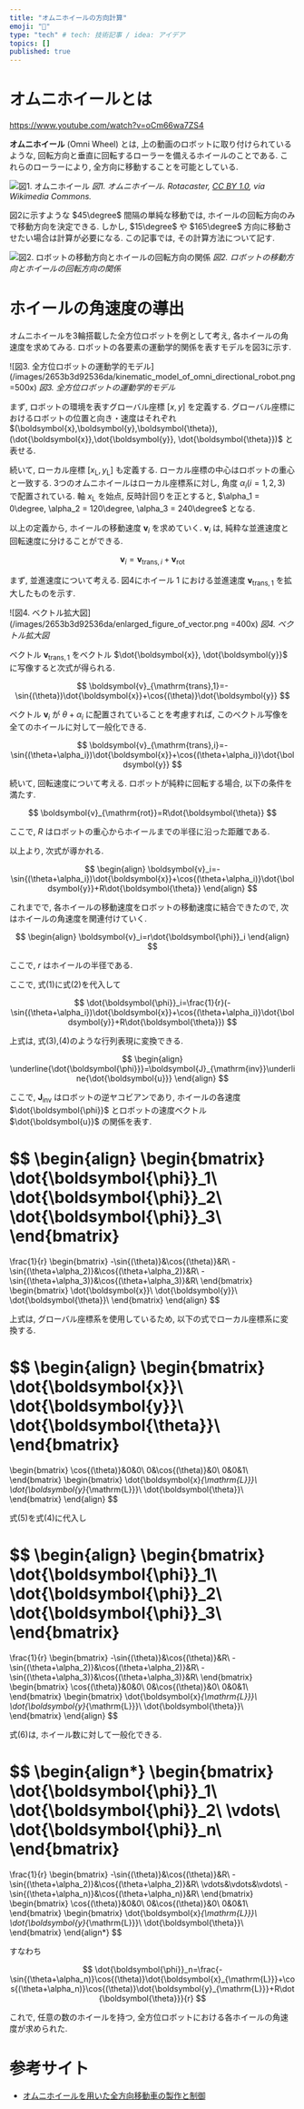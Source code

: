 ```yaml
---
title: "オムニホイールの方向計算"
emoji: "🧮"
type: "tech" # tech: 技術記事 / idea: アイデア
topics: []
published: true
---
```


# オムニホイールとは

https://www.youtube.com/watch?v=oCm66wa7ZS4

**オムニホイール** (Omni Wheel) とは, 上の動画のロボットに取り付けられているような, 回転方向と垂直に回転するローラーを備えるホイールのことである. これらのローラーにより, 全方向に移動することを可能としている.

![図1. オムニホイール](https://upload.wikimedia.org/wikipedia/commons/e/e3/Triple_Rotacaster_commercial_industrial_omni_wheel.jpg)
*図1. オムニホイール. Rotacaster, [CC BY 1.0](https://creativecommons.org/licenses/by/1.0), via Wikimedia Commons.*

図2に示すような $45\degree$ 間隔の単純な移動では, ホイールの回転方向のみで移動方向を決定できる. しかし, $15\degree$ や $165\degree$ 方向に移動させたい場合は計算が必要になる. この記事では, その計算方法について記す.

![図2. ロボットの移動方向とホイールの回転方向の関係](/images/2653b3d92536da/simple_movement.png)
*図2. ロボットの移動方向とホイールの回転方向の関係*

# ホイールの角速度の導出

オムニホイールを3輪搭載した全方位ロボットを例として考え, 各ホイールの角速度を求めてみる. ロボットの各要素の運動学的関係を表すモデルを図3に示す.

<!-- begin ignore -->
![図3. 全方位ロボットの運動学的モデル](/images/2653b3d92536da/kinematic_model_of_omni_directional_robot.png =500x)
*図3. 全方位ロボットの運動学的モデル*

まず, ロボットの環境を表すグローバル座標 $[x,y]$ を定義する. グローバル座標におけるロボットの位置と向き・速度はそれぞれ $(\boldsymbol{x},\boldsymbol{y},\boldsymbol{\theta}), (\dot{\boldsymbol{x}},\dot{\boldsymbol{y}}, \dot{\boldsymbol{\theta}})$ と表せる.

続いて, ローカル座標 $[x_{\mathrm{L}},y_{\mathrm{L}}]$ も定義する. ローカル座標の中心はロボットの重心と一致する. 3つのオムニホイールはローカル座標系に対し, 角度 $\alpha_i (i=1,2,3)$ で配置されている. 軸 $x_{\mathrm{L}}$ を始点, 反時計回りを正とすると, $\alpha_1 = 0\degree, \alpha_2 = 120\degree, \alpha_3 = 240\degree$ となる.
<!-- end ignore -->

以上の定義から, ホイールの移動速度 $\boldsymbol{v}_i$ を求めていく. $\boldsymbol{v}_i$ は, 純粋な並進速度と回転速度に分けることができる.

$$
\boldsymbol{v}_i=\boldsymbol{v}_{\mathrm{trans},i}+\boldsymbol{v}_{\mathrm{rot}}
$$

まず, 並進速度について考える. 図4にホイール $1$ における並進速度 $\boldsymbol{v}_{\mathrm{trans},1}$ を拡大したものを示す.

<!-- begin ignore -->
![図4. ベクトル拡大図](/images/2653b3d92536da/enlarged_figure_of_vector.png =400x)
*図4. ベクトル拡大図*

ベクトル $\boldsymbol{v}_{\mathrm{trans},1}$ をベクトル $\dot{\boldsymbol{x}}, \dot{\boldsymbol{y}}$ に写像すると次式が得られる.
<!-- end ignore -->

$$
\boldsymbol{v}_{\mathrm{trans},1}=-\sin{(\theta})\dot{\boldsymbol{x}}+\cos{(\theta)}\dot{\boldsymbol{y}}
$$

ベクトル $\boldsymbol{v}_i$ が $\theta+\alpha_i$ に配置されていることを考慮すれば, このベクトル写像を全てのホイールに対して一般化できる.

$$
\boldsymbol{v}_{\mathrm{trans},i}=-\sin{(\theta+\alpha_i})\dot{\boldsymbol{x}}+\cos{(\theta+\alpha_i)}\dot{\boldsymbol{y}}
$$

続いて, 回転速度について考える. ロボットが純粋に回転する場合, 以下の条件を満たす.

$$
\boldsymbol{v}_{\mathrm{rot}}=R\dot{\boldsymbol{\theta}}
$$

ここで, $R$ はロボットの重心からホイールまでの半径に沿った距離である.

以上より, 次式が導かれる.

$$
\begin{align}
   \boldsymbol{v}_i=-\sin{(\theta+\alpha_i})\dot{\boldsymbol{x}}+\cos{(\theta+\alpha_i)}\dot{\boldsymbol{y}}+R\dot{\boldsymbol{\theta}}
\end{align}
$$

これまでで, 各ホイールの移動速度をロボットの移動速度に結合できたので, 次はホイールの角速度を関連付けていく.

$$
\begin{align}
   \boldsymbol{v}_i=r\dot{\boldsymbol{\phi}}_i
\end{align}
$$

ここで, $r$ はホイールの半径である.

<!-- begin ignore -->
ここで, 式$(1)$に式$(2)$を代入して
<!-- end ignore -->

$$
\dot{\boldsymbol{\phi}}_i=\frac{1}{r}(-\sin{(\theta+\alpha_i})\dot{\boldsymbol{x}}+\cos{(\theta+\alpha_i)}\dot{\boldsymbol{y}}+R\dot{\boldsymbol{\theta}})
$$

上式は, 式$(3)$,$(4)$のような行列表現に変換できる.

$$
\begin{align}
   \underline{\dot{\boldsymbol{\phi}}}=\boldsymbol{J}_{\mathrm{inv}}\underline{\dot{\boldsymbol{u}}}
\end{align}
$$

<!-- begin ignore -->
ここで, $\boldsymbol{J}_{\mathrm{inv}}$ はロボットの逆ヤコビアンであり, ホイールの各速度 $\dot{\boldsymbol{\phi}}$ とロボットの速度ベクトル $\dot{\boldsymbol{u}}$ の関係を表す.
<!-- end ignore -->

$$
\begin{align}
   \begin{bmatrix}
      \dot{\boldsymbol{\phi}}_1\\
      \dot{\boldsymbol{\phi}}_2\\
      \dot{\boldsymbol{\phi}}_3\\
   \end{bmatrix}
   =
   \frac{1}{r}
   \begin{bmatrix}
      -\sin{(\theta)}&\cos{(\theta)}&R\\
      -\sin{(\theta+\alpha_2)}&\cos{(\theta+\alpha_2)}&R\\
      -\sin{(\theta+\alpha_3)}&\cos{(\theta+\alpha_3)}&R\\
   \end{bmatrix}
   \begin{bmatrix}
      \dot{\boldsymbol{x}}\\
      \dot{\boldsymbol{y}}\\
      \dot{\boldsymbol{\theta}}\\
   \end{bmatrix}
\end{align}
$$

上式は, グローバル座標系を使用しているため, 以下の式でローカル座標系に変換する.

$$
\begin{align}
   \begin{bmatrix}
      \dot{\boldsymbol{x}}\\
      \dot{\boldsymbol{y}}\\
      \dot{\boldsymbol{\theta}}\\
   \end{bmatrix}
   =
   \begin{bmatrix}
      \cos{(\theta)}&0&0\\
      0&\cos{(\theta)}&0\\
      0&0&1\\
   \end{bmatrix}
   \begin{bmatrix}
      \dot{\boldsymbol{x}_{\mathrm{L}}}\\
      \dot{\boldsymbol{y}_{\mathrm{L}}}\\
      \dot{\boldsymbol{\theta}}\\
   \end{bmatrix}
\end{align}
$$

<!-- begin ignore -->
式$(5)$を式$(4)$に代入し
<!-- end ignore -->

$$
\begin{align}
   \begin{bmatrix}
      \dot{\boldsymbol{\phi}}_1\\
      \dot{\boldsymbol{\phi}}_2\\
      \dot{\boldsymbol{\phi}}_3\\
   \end{bmatrix}
   =
   \frac{1}{r}
   \begin{bmatrix}
      -\sin{(\theta)}&\cos{(\theta)}&R\\
      -\sin{(\theta+\alpha_2)}&\cos{(\theta+\alpha_2)}&R\\
      -\sin{(\theta+\alpha_3)}&\cos{(\theta+\alpha_3)}&R\\
   \end{bmatrix}
   \begin{bmatrix}
      \cos{(\theta)}&0&0\\
      0&\cos{(\theta)}&0\\
      0&0&1\\
   \end{bmatrix}
   \begin{bmatrix}
      \dot{\boldsymbol{x}_{\mathrm{L}}}\\
      \dot{\boldsymbol{y}_{\mathrm{L}}}\\
      \dot{\boldsymbol{\theta}}\\
   \end{bmatrix}
\end{align}
$$

式$(6)$は, ホイール数に対して一般化できる.

$$
\begin{align*}
   \begin{bmatrix}
      \dot{\boldsymbol{\phi}}_1\\
      \dot{\boldsymbol{\phi}}_2\\
      \vdots\\
      \dot{\boldsymbol{\phi}}_n\\
   \end{bmatrix}
   =
   \frac{1}{r}
   \begin{bmatrix}
      -\sin{(\theta)}&\cos{(\theta)}&R\\
      -\sin{(\theta+\alpha_2)}&\cos{(\theta+\alpha_2)}&R\\
      \vdots&\vdots&\vdots\\
      -\sin{(\theta+\alpha_n)}&\cos{(\theta+\alpha_n)}&R\\
   \end{bmatrix}
   \begin{bmatrix}
      \cos{(\theta)}&0&0\\
      0&\cos{(\theta)}&0\\
      0&0&1\\
   \end{bmatrix}
   \begin{bmatrix}
      \dot{\boldsymbol{x}_{\mathrm{L}}}\\
      \dot{\boldsymbol{y}_{\mathrm{L}}}\\
      \dot{\boldsymbol{\theta}}\\
   \end{bmatrix}
\end{align*}
$$

<!-- begin ignore -->
すなわち
<!-- end ignore -->

$$
\dot{\boldsymbol{\phi}}_n=\frac{-\sin{(\theta+\alpha_n)}\cos{(\theta)}\dot{\boldsymbol{x}_{\mathrm{L}}}+\cos{(\theta+\alpha_n)}\cos{(\theta)}\dot{\boldsymbol{y}_{\mathrm{L}}}+R\dot{\boldsymbol{\theta}}}{r}
$$

これで, 任意の数のホイールを持つ, 全方位ロボットにおける各ホイールの角速度が求められた.

# 参考サイト

- [オムニホイールを用いた全方向移動車の製作と制御](https://blog.tokor.org/2015/05/14/%E3%82%AA%E3%83%A0%E3%83%8B%E3%83%9B%E3%82%A4%E3%83%BC%E3%83%AB%E3%82%92%E7%94%A8%E3%81%84%E3%81%9F%E5%85%A8%E6%96%B9%E5%90%91%E7%A7%BB%E5%8B%95%E8%BB%8A%E3%81%AE%E8%A3%BD%E4%BD%9C%E3%81%A8%E5%88%B6%E5%BE%A1/)
